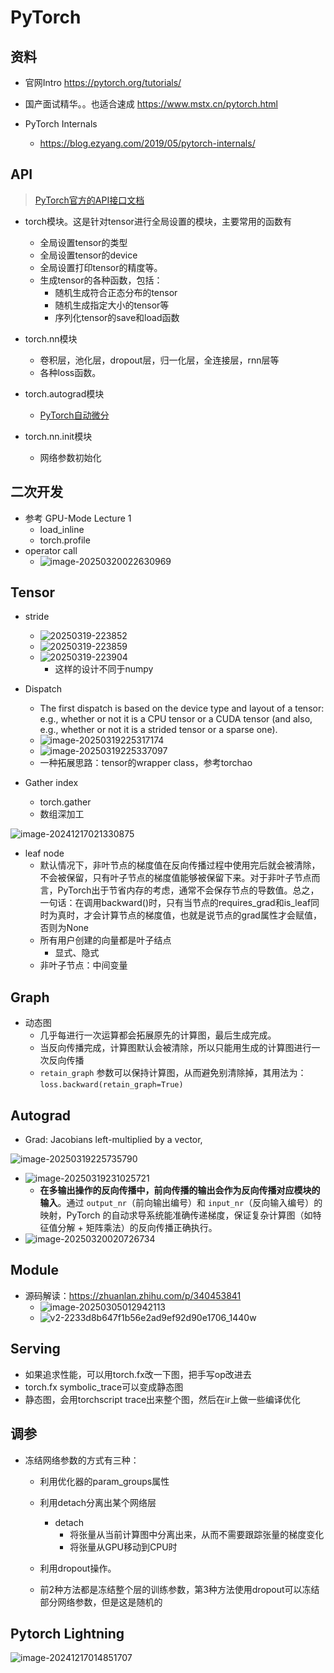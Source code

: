 # PyTorch

## 资料

* 官网Intro https://pytorch.org/tutorials/
* 国产面试精华。。也适合速成 https://www.mstx.cn/pytorch.html



* PyTorch Internals
  * https://blog.ezyang.com/2019/05/pytorch-internals/



## API

> [PyTorch官方的API接口文档](https://pytorch.org/docs/stable/index.html)

* torch模块。这是针对tensor进行全局设置的模块，主要常用的函数有
  * 全局设置tensor的类型
  * 全局设置tensor的device
  * 全局设置打印tensor的精度等。
  * 生成tensor的各种函数，包括：
    * 随机生成符合正态分布的tensor
    * 随机生成指定大小的tensor等
    * 序列化tensor的save和load函数

* torch.nn模块
  * 卷积层，池化层，dropout层，归一化层，全连接层，rnn层等
  * 各种loss函数。

* torch.autograd模块
  * [PyTorch自动微分](https://pytorch.org/tutorials/beginner/pytorch_with_examples.html)

* torch.nn.init模块
  * 网络参数初始化

## 二次开发

* 参考 GPU-Mode Lecture 1
  * load_inline
  * torch.profile
* operator call
  * ![image-20250320022630969](./pytorch/image-20250320022630969.png)
  

## Tensor

* stride
  * ![20250319-223852](pytorch/20250319-223852.jpeg)
  * ![20250319-223859](./pytorch/20250319-223859.jpeg)
  * ![20250319-223904](./pytorch/20250319-223904.jpeg)
    * 这样的设计不同于numpy
  
* Dispatch
  * The first dispatch is based on the device type and layout of a tensor: e.g., whether or not it is a CPU tensor or a CUDA tensor (and also, e.g., whether or not it is a strided tensor or a sparse one).
  * ![image-20250319225317174](./pytorch/image-20250319225317174.png)
  * ![image-20250319225337097](./pytorch/image-20250319225337097.png)
  * 一种拓展思路：tensor的wrapper class，参考torchao

* Gather index
  * torch.gather
  * 数组深加工


![image-20241217021330875](./pytorch/image-20241217021330875.png)

* leaf node
  * 默认情况下，非叶节点的梯度值在反向传播过程中使用完后就会被清除，不会被保留，只有叶子节点的梯度值能够被保留下来。对于非叶子节点而言，PyTorch出于节省内存的考虑，通常不会保存节点的导数值。总之，一句话：在调用backward()时，只有当节点的requires_grad和is_leaf同时为真时，才会计算节点的梯度值，也就是说节点的grad属性才会赋值，否则为None
  * 所有用户创建的向量都是叶子结点
    * 显式、隐式
  * 非叶子节点：中间变量



## Graph

* 动态图
  * 几乎每进行一次运算都会拓展原先的计算图，最后生成完成。
  * 当反向传播完成，计算图默认会被清除，所以只能用生成的计算图进行一次反向传播
  * `retain_graph` 参数可以保持计算图，从而避免别清除掉，其用法为：`loss.backward(retain_graph=True)`

## Autograd

* Grad:  Jacobians left-multiplied by a vector,

![image-20250319225735790](pytorch/image-20250319225735790.png)

* ![image-20250319231025721](./pytorch/image-20250319231025721.png)
  * **在多输出操作的反向传播中，前向传播的输出会作为反向传播对应模块的输入**。通过 `output_nr`（前向输出编号）和 `input_nr`（反向输入编号）的映射，PyTorch 的自动求导系统能准确传递梯度，保证复杂计算图（如特征值分解 + 矩阵乘法）的反向传播正确执行。
* ![image-20250320020726734](./pytorch/image-20250320020726734.png)

## Module

* 源码解读：https://zhuanlan.zhihu.com/p/340453841
  * ![image-20250305012942113](./pytorch/image-20250305012942113.png)
  * ![v2-2233d8b647f1b56e2ad9ef92d90e1706_1440w](./pytorch/v2-2233d8b647f1b56e2ad9ef92d90e1706_1440w.jpg)



## Serving

* 如果追求性能，可以用torch.fx改一下图，把手写op改进去
* torch.fx symbolic_trace可以变成静态图
* 静态图，会用torchscript trace出来整个图，然后在ir上做一些编译优化



## 调参

* 冻结网络参数的方式有三种：

  - 利用优化器的param_groups属性

  - 利用detach分离出某个网络层
    - detach
      - 将张量从当前计算图中分离出来，从而不需要跟踪张量的梯度变化
      - 将张量从GPU移动到CPU时

  - 利用dropout操作。

  * 前2种方法都是冻结整个层的训练参数，第3种方法使用dropout可以冻结部分网络参数，但是这是随机的



## Pytorch Lightning

![image-20241217014851707](./pytorch/image-20241217014851707.png)